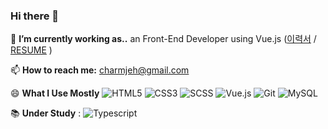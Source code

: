 ### Hi there 👋

  🔭 **I’m currently working as..** an Front-End Developer using Vue.js ([이력서](https://www.notion.so/EUNHEE-JU-DEVELOPER-11d8a0c171b34a94b1281d0b12f44639) / [RESUME](https://docs.google.com/document/d/1Xd0x5YsbDN0sg3KHkCGFG_XrKxdnaBIljv0lOS2F3zw/edit?usp=sharing) )
  
  📫 **How to reach me:** charmjeh@gmail.com

 😄 **What I Use Mostly**
    ![HTML5](https://img.shields.io/badge/HTML5-E34F26?logo=HTML5&logoColor=white&style=flat)
  ![CSS3](https://img.shields.io/badge/CSS3-157286?logo=CSS3&logoColor=white&style=flat)
  ![SCSS](https://img.shields.io/badge/Sass-CC6699?logo=Sass&logoColor=white&style=flat)
   ![Vue.js](https://img.shields.io/badge/Vue.js-41B883?logo=Vuejs&logoColor=black&style=flat)
   ![Git](https://img.shields.io/badge/Git-F05032?logo=Git&logoColor=white&style=flat)
  ![MySQL](https://img.shields.io/badge/MySQL-4479A1?logo=MySQL&logoColor=white&style=flat)

    
 📚 **Under Study** : ![Typescript](https://img.shields.io/badge/Typescript-007acc?logo=JavaScript&logoColor=black&style=flat)

<!--
**charmjeh/charmjeh** is a ✨ _special_ ✨ repository because its `README.md` (this file) appears on your GitHub profile.

Here are some ideas to get you started:

- 🔭 I’m currently working on ...
- 🌱 I’m currently learning ...
- 👯 I’m looking to collaborate on ...
- 🤔 I’m looking for help with ...
- 💬 Ask me about ...
- 📫 How to reach me: ...
- 😄 Pronouns: ...
- ⚡ Fun fact: ...
-->
